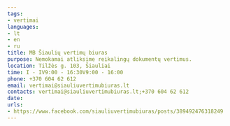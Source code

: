 ```yaml
---
tags:
- vertimai
languages:
- lt
- en
- ru
title: MB Šiaulių vertimų biuras
purpose: Nemokamai atliksime reikalingų dokumentų vertimus.
location: Tilžės g. 103, Šiauliai
time: I - IV9:00 - 16:30V9:00 - 16:00
phone: +370 604 62 612
email: vertimai@siauliuvertimubiuras.lt
contacts: vertimai@siauliuvertimubiuras.lt;+370 604 62 612
date: 
urls:
- https://www.facebook.com/siauliuvertimubiuras/posts/389492476318249
---
```


